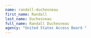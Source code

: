 ```yaml
---
name: randall-duchesneau
first_name: Randall
last_name: Duchesneau
full_name: Randall Duchesneau
agency: "United States Access Board "
---
```

